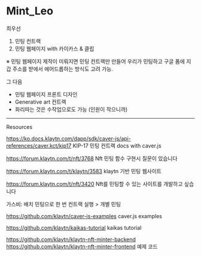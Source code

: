 # Mint_Leo
최우선
1. 민팅 컨트랙
2. 민팅 웹페이지 with 카이카스 & 클립

※ 민팅 웹페이지 제작이 미뤄지면 민팅 컨트랙만 만들어 우리가 민팅하고 구글 폼에 지갑 주소를 받에서 에어드롭하는 방식도 고려 가능.

그 다음
- 민팅 웹페이지 프론트 디자인
- Generative art 컨트랙
- 화리따는 것은 수작업으로도 가능 (인원이 작으니까)

--------------------------------------------
Resources

https://ko.docs.klaytn.com/dapp/sdk/caver-js/api-references/caver.kct/kip17
KIP-17 민팅 컨트랙 docs with caver.js

https://forum.klaytn.com/t/nft/3768
Nft 민팅 함수 구현시 질문이 있습니다

https://forum.klaytn.com/t/klaytn/3583
klaytn 기반 민팅 웹사이트

https://forum.klaytn.com/t/nft/3420
Nft를 민팅할 수 있는 사이트를 개발하고 싶습니다

가스비: 배치 민팅으로 한 번 컨트랙 실행 > 개별 민팅

https://github.com/klaytn/caver-js-examples
caver.js examples

https://github.com/klaytn/kaikas-tutorial
kaikas tutorial

https://github.com/klaytn/klaytn-nft-minter-backend
https://github.com/klaytn/klaytn-nft-minter-frontend
예제 코드